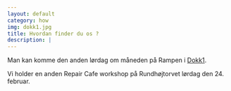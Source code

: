 ```yaml
---
layout: default
category: how
img: dokk1.jpg
title: Hvordan finder du os ?
description: |
---
```


Man kan komme den anden lørdag om måneden på Rampen i [Dokk1](https://dokk1.dk/).

Vi holder en anden Repair Cafe workshop på Rundhøjtorvet lørdag den 24. februar.
